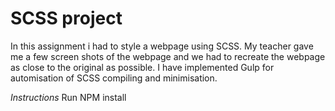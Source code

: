 # SCSS project

In this assignment i had to style a webpage using SCSS. My teacher gave me a few screen shots of the webpage and we had to recreate the webpage as close to the original as possible. I have implemented Gulp for automisation of SCSS compiling and minimisation.

_Instructions_
Run NPM install
